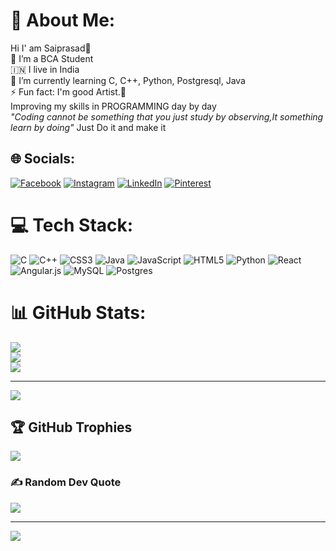 # 💫 About Me:
Hi I' am Saiprasad👋 <br>👔 I’m a BCA Student <br>🇮🇳 I live in India <br>💫 I’m currently learning C, C++, Python, Postgresql, Java <br>⚡ Fun fact: I'm good Artist.🎨<br>Improving my skills in PROGRAMMING day by day<br><i>"Coding cannot be something that you just study by observing,It something learn by doing"</i> Just Do it and make it 




## 🌐 Socials:
[![Facebook](https://img.shields.io/badge/Facebook-%231877F2.svg?logo=Facebook&logoColor=white)](https://facebook.com/saiprasad.tanpure.3) [![Instagram](https://img.shields.io/badge/Instagram-%23E4405F.svg?logo=Instagram&logoColor=white)](https://instagram.com/saiprasad_tanpure__) [![LinkedIn](https://img.shields.io/badge/LinkedIn-%230077B5.svg?logo=linkedin&logoColor=white)](https://www.linkedin.com/in/saiprasad-tanpure-983727231) [![Pinterest](https://img.shields.io/badge/Pinterest-%23E60023.svg?logo=Pinterest&logoColor=white)](https://pinterest.com/saiprasadtanpure) 

# 💻 Tech Stack:
![C](https://img.shields.io/badge/c-%2300599C.svg?style=for-the-badge&logo=c&logoColor=white) ![C++](https://img.shields.io/badge/c++-%2300599C.svg?style=for-the-badge&logo=c%2B%2B&logoColor=white) ![CSS3](https://img.shields.io/badge/css3-%231572B6.svg?style=for-the-badge&logo=css3&logoColor=white) ![Java](https://img.shields.io/badge/java-%23ED8B00.svg?style=for-the-badge&logo=java&logoColor=white) ![JavaScript](https://img.shields.io/badge/javascript-%23323330.svg?style=for-the-badge&logo=javascript&logoColor=%23F7DF1E) ![HTML5](https://img.shields.io/badge/html5-%23E34F26.svg?style=for-the-badge&logo=html5&logoColor=white) ![Python](https://img.shields.io/badge/python-3670A0?style=for-the-badge&logo=python&logoColor=ffdd54) ![React](https://img.shields.io/badge/react-%2320232a.svg?style=for-the-badge&logo=react&logoColor=%2361DAFB) ![Angular.js](https://img.shields.io/badge/angular.js-%23E23237.svg?style=for-the-badge&logo=angularjs&logoColor=white) ![MySQL](https://img.shields.io/badge/mysql-%2300f.svg?style=for-the-badge&logo=mysql&logoColor=white) ![Postgres](https://img.shields.io/badge/postgres-%23316192.svg?style=for-the-badge&logo=postgresql&logoColor=white)
# 📊 GitHub Stats:
![](https://github-readme-stats.vercel.app/api?username=TanpureSaiprasad&theme=blueberry&hide_border=false&include_all_commits=false&count_private=false)<br/>
![](https://github-readme-streak-stats.herokuapp.com/?user=TanpureSaiprasad&theme=blueberry&hide_border=false)<br/>
![](https://github-readme-stats.vercel.app/api/top-langs/?username=TanpureSaiprasad&theme=blueberry&hide_border=false&include_all_commits=false&count_private=false&layout=compact)

---
[![](https://visitcount.itsvg.in/api?id=TanpureSaiprasad&icon=0&color=0)](https://visitcount.itsvg.in)

## 🏆 GitHub Trophies
![](https://github-profile-trophy.vercel.app/?username=TanpureSaiprasad&theme=juicyfresh&no-frame=true&no-bg=false&margin-w=4)

### ✍️ Random Dev Quote
![](https://quotes-github-readme.vercel.app/api?type=horizontal&theme=tokyonight)

---
[![](https://visitcount.itsvg.in/api?id=TanpureSaiprasad&icon=0&color=0)](https://visitcount.itsvg.in)

